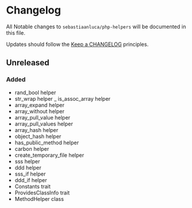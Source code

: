 # Changelog

All Notable changes to `sebastiaanluca/php-helpers` will be documented in this file.

Updates should follow the [Keep a CHANGELOG](http://keepachangelog.com/) principles.

## Unreleased

### Added

- rand_bool helper
- str_wrap helper
_ is\_assoc\_array helper
- array_expand helper
- array_without helper
- array\_pull\_value helper
- array\_pull\_values helper
- array_hash helper
- object_hash helper
- has\_public\_method helper
- carbon helper
- create\_temporary\_file helper
- sss helper
- ddd helper
- sss_if helper
- ddd_if helper
- Constants trait
- ProvidesClassInfo trait
- MethodHelper class
